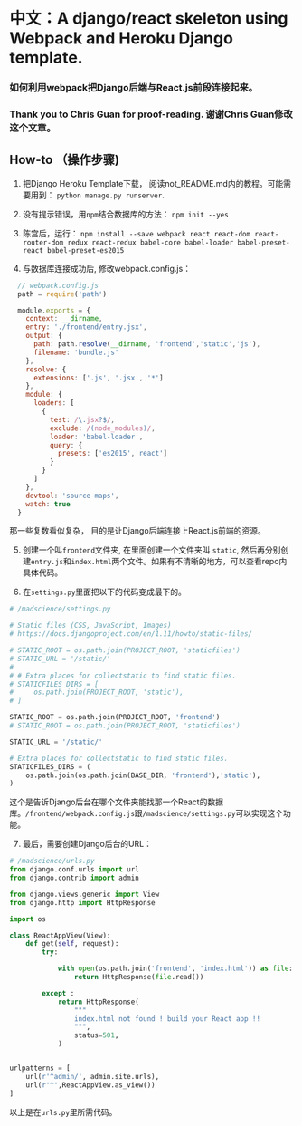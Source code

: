 # 中文：A django/react skeleton using Webpack and Heroku Django template.

### 如何利用webpack把Django后端与React.js前段连接起来。
### Thank you to Chris Guan for proof-reading. 谢谢Chris Guan修改这个文章。

## How-to （操作步骤)

1. 把Django Heroku Template下载， 阅读not_README.md内的教程。可能需要用到： `python manage.py runserver`.

2. 没有提示错误，用`npm`结合数据库的方法： `npm init --yes`

3. 陈宫后，运行： `npm install --save webpack
react
react-dom
react-router-dom
redux
react-redux
babel-core
babel-loader
babel-preset-react
babel-preset-es2015`

4. 与数据库连接成功后, 修改webpack.config.js：

```javascript
  // webpack.config.js
  path = require('path')

  module.exports = {
    context: __dirname,
    entry: './frontend/entry.jsx',
    output: {
      path: path.resolve(__dirname, 'frontend','static','js'),
      filename: 'bundle.js'
    },
    resolve: {
      extensions: ['.js', '.jsx', '*']
    },
    module: {
      loaders: [
        {
          test: /\.jsx?$/,
          exclude: /(node_modules)/,
          loader: 'babel-loader',
          query: {
            presets: ['es2015','react']
          }
        }
      ]
    },
    devtool: 'source-maps',
    watch: true
  }
```
那一些复数看似复杂， 目的是让Django后端连接上React.js前端的资源。

5. 创建一个叫`frontend`文件夹, 在里面创建一个文件夹叫 `static`, 然后再分别创建`entry.js`和`index.html`两个文件。如果有不清晰的地方，可以查看repo内具体代码。

6.  在`settings.py`里面把以下的代码变成最下的。

```python
# /madscience/settings.py

# Static files (CSS, JavaScript, Images)
# https://docs.djangoproject.com/en/1.11/howto/static-files/

# STATIC_ROOT = os.path.join(PROJECT_ROOT, 'staticfiles')
# STATIC_URL = '/static/'
#
# # Extra places for collectstatic to find static files.
# STATICFILES_DIRS = [
#     os.path.join(PROJECT_ROOT, 'static'),
# ]

STATIC_ROOT = os.path.join(PROJECT_ROOT, 'frontend')
# STATIC_ROOT = os.path.join(PROJECT_ROOT, 'staticfiles')

STATIC_URL = '/static/'

# Extra places for collectstatic to find static files.
STATICFILES_DIRS = (
    os.path.join(os.path.join(BASE_DIR, 'frontend'),'static'),
)
```
这个是告诉Django后台在哪个文件夹能找那一个React的数据库。`/frontend/webpack.config.js`跟`/madscience/settings.py`可以实现这个功能。

7. 最后，需要创建Django后台的URL：

```python
# /madscience/urls.py
from django.conf.urls import url
from django.contrib import admin

from django.views.generic import View
from django.http import HttpResponse

import os

class ReactAppView(View):
    def get(self, request):
        try:

            with open(os.path.join('frontend', 'index.html')) as file:
                return HttpResponse(file.read())

        except :
            return HttpResponse(
                """
                index.html not found ! build your React app !!
                """,
                status=501,
            )


urlpatterns = [
    url(r'^admin/', admin.site.urls),
    url(r'^',ReactAppView.as_view())
]
```
以上是在`urls.py`里所需代码。
